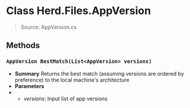 # Class Herd.Files.AppVersion
> Source: AppVersion.cs
## Methods
### ``AppVersion BestMatch(List<AppVersion> versions)``
* **Summary**
  Returns the best match (assuming versions are ordered by preference) to the local machine's architecture
* **Parameters**
* * _versions_: Input list of app versions
